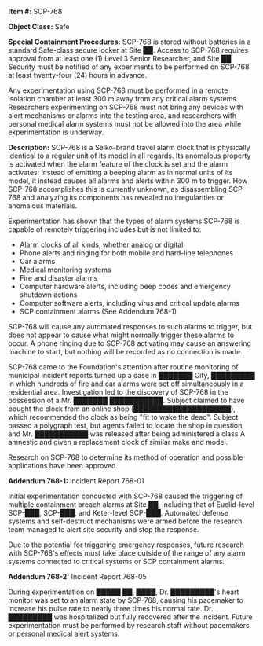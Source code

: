 **Item #:** SCP-768

**Object Class:** Safe

**Special Containment Procedures:** SCP-768 is stored without batteries in a standard Safe-class secure locker at Site ██. Access to SCP-768 requires approval from at least one (1) Level 3 Senior Researcher, and Site ██ Security must be notified of any experiments to be performed on SCP-768 at least twenty-four (24) hours in advance.

Any experimentation using SCP-768 must be performed in a remote isolation chamber at least 300 m away from any critical alarm systems. Researchers experimenting on SCP-768 must not bring any devices with alert mechanisms or alarms into the testing area, and researchers with personal medical alarm systems must not be allowed into the area while experimentation is underway.

**Description:** SCP-768 is a Seiko-brand travel alarm clock that is physically identical to a regular unit of its model in all regards. Its anomalous property is activated when the alarm feature of the clock is set and the alarm activates: instead of emitting a beeping alarm as in normal units of its model, it instead causes all alarms and alerts within 300 m to trigger. How SCP-768 accomplishes this is currently unknown, as disassembling SCP-768 and analyzing its components has revealed no irregularities or anomalous materials.

Experimentation has shown that the types of alarm systems SCP-768 is capable of remotely triggering includes but is not limited to:

*   Alarm clocks of all kinds, whether analog or digital
*   Phone alerts and ringing for both mobile and hard-line telephones
*   Car alarms
*   Medical monitoring systems
*   Fire and disaster alarms
*   Computer hardware alerts, including beep codes and emergency shutdown actions
*   Computer software alerts, including virus and critical update alarms
*   SCP containment alarms (See Addendum 768-1)

SCP-768 will cause any automated responses to such alarms to trigger, but does not appear to cause what might normally trigger these alarms to occur. A phone ringing due to SCP-768 activating may cause an answering machine to start, but nothing will be recorded as no connection is made.

SCP-768 came to the Foundation's attention after routine monitoring of municipal incident reports turned up a case in ███████ City, █████████ in which hundreds of fire and car alarms were set off simultaneously in a residential area. Investigation led to the discovery of SCP-768 in the possession of a Mr. ███████ ███████████. Subject claimed to have bought the clock from an online shop (████████████████████), which recommended the clock as being "fit to wake the dead". Subject passed a polygraph test, but agents failed to locate the shop in question, and Mr. ███████████ was released after being administered a class A amnestic and given a replacement clock of similar make and model.

Research on SCP-768 to determine its method of operation and possible applications have been approved.

**Addendum 768-1:** Incident Report 768-01

Initial experimentation conducted with SCP-768 caused the triggering of multiple containment breach alarms at Site ██, including that of Euclid-level SCP-███, SCP-███, and Keter-level SCP-███. Automated defense systems and self-destruct mechanisms were armed before the research team managed to alert site security and stop the response.

Due to the potential for triggering emergency responses, future research with SCP-768's effects must take place outside of the range of any alarm systems connected to critical systems or SCP containment alarms.

**Addendum 768-2:** Incident Report 768-05

During experimentation on █████ ██, ████, Dr. █████████'s heart monitor was set to an alarm state by SCP-768, causing his pacemaker to increase his pulse rate to nearly three times his normal rate. Dr. █████████ was hospitalized but fully recovered after the incident. Future experimentation must be performed by research staff without pacemakers or personal medical alert systems.